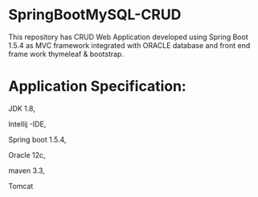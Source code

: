 # SpringBootMySQL-CRUD

This repository has CRUD Web Application developed using Spring Boot 1.5.4 as MVC framework integrated with ORACLE database and front end frame work thymeleaf & bootstrap.



Application Specification:
==========================
JDK 1.8,

Intellij -IDE,

Spring boot 1.5.4,

Oracle 12c,

maven 3.3,

Tomcat

